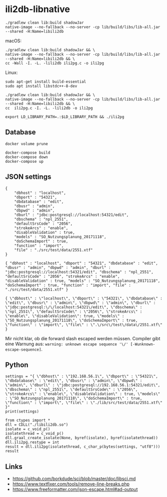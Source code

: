 # ili2db-libnative

```
./gradlew clean lib:build shadowJar
native-image --no-fallback --no-server -cp lib/build/libs/lib-all.jar --shared -H:Name=libili2db
```

macOS:
```
./gradlew clean lib:build shadowJar && \
native-image --no-fallback --no-server -cp lib/build/libs/lib-all.jar --shared -H:Name=libili2db && \
cc -Wall -I. -L. -lili2db ili2pg.c -o ili2pg
```

Linux:
```
sudo apt-get install build-essential
sudo apt install libstdc++-8-dev
```

```
./gradlew clean lib:build shadowJar && \
native-image --no-fallback --no-server -cp lib/build/libs/lib-all.jar --shared -H:Name=libili2db && \
cc  ili2pg.c -I. -L. -lili2db -o ili2pg
```

```
export LD_LIBRARY_PATH=.:$LD_LIBRARY_PATH && ./ili2pg
```


## Database

```
docker volume prune

docker-compose build
docker-compose down
docker-compose up
```

## JSON settings
```
{
    "dbhost" : "localhost",
    "dbport" : "54321",
    "dbdatabase" : "edit",
    "dbusr" : "admin",
    "dbpwd" : "admin",
    "dburl" : "jdbc:postgresql://localhost:54321/edit",
    "dbschema" : "npl_2551",
    "defaultSrsCode" : "2056",
    "strokeArcs" : "enable",
    "disableValidation" : true,
    "models" : "SO_Nutzungsplanung_20171118",
    "doSchemaImport" : true,
    "function" : "import",
    "file" : "./src/test/data/2551.xtf"
}
```

```
{ "dbhost" : "localhost", "dbport" : "54321", "dbdatabase" : "edit", "dbusr" : "admin", "dbpwd" : "admin", "dburl" : "jdbc:postgresql://localhost:54321/edit", "dbschema" : "npl_2551", "defaultSrsCode" : "2056", "strokeArcs" : "enable", "disableValidation" : true, "models" : "SO_Nutzungsplanung_20171118", "doSchemaImport" : true, "function" : "import", "file" : "./src/test/data/2551.xtf" }
```

```
{ \"dbhost\" : \"localhost\", \"dbport\" : \"54321\", \"dbdatabase\" : \"edit\", \"dbusr\" : \"admin\", \"dbpwd\" : \"admin\", \"dburl\" : \"jdbc:postgresql:\/\/localhost:54321\/edit\", \"dbschema\" : \"npl_2551\", \"defaultSrsCode\" : \"2056\", \"strokeArcs\" : \"enable\", \"disableValidation\": true, \"models\" : \"SO_Nutzungsplanung_20171118\", \"doSchemaImport\" : true, \"function\" : \"import\", \"file\" : \".\/src\/test\/data\/2551.xtf\" }
```

Mir nicht klar, ob die forward slash escaped werden müssen. Compiler gibt eine Warnung aus: `warning: unknown escape sequence '\/' [-Wunknown-escape-sequence]`.

## Python
```
settings = "{ \"dbhost\" : \"192.168.56.1\", \"dbport\" : \"54321\", \"dbdatabase\" : \"edit\", \"dbusr\" : \"admin\", \"dbpwd\" : \"admin\", \"dburl\" : \"jdbc:postgresql://192.168.56.1:54321/edit\", \"dbschema\" : \"npl_2551\", \"defaultSrsCode\" : \"2056\", \"strokeArcs\" : \"enable\", \"disableValidation\" : true, \"models\" : \"SO_Nutzungsplanung_20171118\", \"doSchemaImport\" : true, \"function\" : \"import\", \"file\" : \"./lib/src/test/data/2551.xtf\" }"
print(settings)

from ctypes import *
dll = CDLL("./libili2db.so")
isolate = c_void_p()
isolatethread = c_void_p()
dll.graal_create_isolate(None, byref(isolate), byref(isolatethread))
dll.ili2pg.restype = int
result = dll.ili2pg(isolatethread, c_char_p(bytes(settings, "utf8")))
result
```

## Links

- https://github.com/borkdude/sci/blob/master/doc/libsci.md
- https://www.textfixer.com/tools/remove-line-breaks.php
- https://www.freeformatter.com/json-escape.html#ad-output
